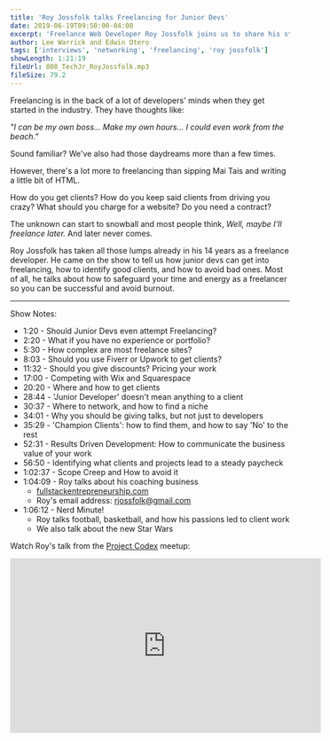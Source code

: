 ```yaml
---
title: 'Roy Jossfolk talks Freelancing for Junior Devs'
date: 2019-06-19T09:50:00-04:00
excerpt: 'Freelance Web Developer Roy Jossfolk joins us to share his strategies for freelancing and common pitfalls to avoid when getting started.'
author: Lee Warrick and Edwin Otero
tags: ['interviews', 'networking', 'freelancing', 'roy jossfolk']
showLength: 1:21:19
fileUrl: 008_TechJr_RoyJossfolk.mp3
fileSize: 79.2
---
```

Freelancing is in the back of a lot of developers' minds when they get started in the industry. They have thoughts like:

_"I can be my own boss... Make my own hours... I could even work from the beach."_

Sound familiar? We've also had those daydreams more than a few times.

However, there's a lot more to freelancing than sipping Mai Tais and writing a little bit of HTML.

How do you get clients? How do you keep said clients from driving you crazy? What should you charge for a website? Do you  need a contract?

The unknown can start to snowball and most people think, _Well, maybe I'll freelance later._ And later never comes.

Roy Jossfolk has taken all those lumps already in his 14 years as a freelance developer. He came on the show to tell us how junior devs can get into freelancing, how to identify good clients, and how to avoid bad ones. Most of all, he talks about how to safeguard your time and energy as a freelancer so you can be successful and avoid burnout.

***

Show Notes:
* 1:20 - Should Junior Devs even attempt Freelancing?
* 2:20 - What if you have no experience or portfolio?
* 5:30 - How complex are most freelance sites?
* 8:03 - Should you use Fiverr or Upwork to get clients?
* 11:32 - Should you give discounts? Pricing your work
* 17:00 - Competing with Wix and Squarespace
* 20:20 - Where and how to get clients
* 28:44 - 'Junior Developer' doesn't mean anything to a client
* 30:37 - Where to network, and how to find a niche
* 34:01 - Why you should be giving talks, but not just to developers
* 35:29 - 'Champion Clients': how to find them, and how to say 'No' to the rest
* 52:31 - Results Driven Development: How to communicate the business value of your work
* 56:50 - Identifying what clients and projects lead to a steady paycheck
* 1:02:37 - Scope Creep and How to avoid it
* 1:04:09 - Roy talks about his coaching business
  * [fullstackentrepreneurship.com](https://fullstackentrepreneurship.com)
  * Roy's email address: [rjossfolk@gmail.com](mailto:rjossfolk@gmail.com)
* 1:06:12 - Nerd Minute!
  * Roy talks football, basketball, and how his passions led to client work
  * We also talk about the new Star Wars

Watch Roy's talk from the [Project Codex](https://meetup.com/project-code-experience) meetup:
<a class="alternate-video-link" hidden href="https://www.youtube.com/watch?v=C0ot7RdmLYs" target="_BLANK">YouTube</a>
<iframe style="display: block; margin: auto;" width="560" height="315" src="https://www.youtube.com/embed/C0ot7RdmLYs" frameborder="0" allow="accelerometer; autoplay; encrypted-media; gyroscope; picture-in-picture" allowfullscreen></iframe>
<style>
 @media screen and (max-width: 650px) {
  iframe {
    display: none;
    height: 0;
    width: 0;
  }
  .alternate-video-link {
    display: inline
  }
</style>